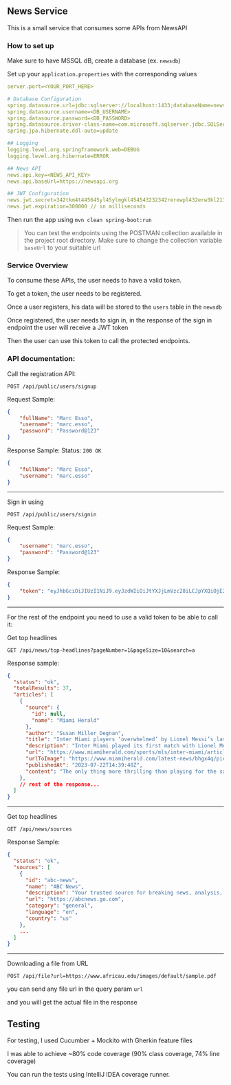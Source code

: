 ## News Service

This is a small service that consumes some APIs from NewsAPI

### How to set up

Make sure to have MSSQL dB, create a database (ex. `newsdb`)

Set up your `application.properties` with the corresponding values
```yaml
server.port=<YOUR_PORT_HERE>

# Database Configuration
spring.datasource.url=jdbc:sqlserver://localhost:1433;databaseName=newsdb // replace with your dB connection string and name
spring.datasource.username=<DB_USERNAME>
spring.datasource.password=<DB_PASSWORD>
spring.datasource.driver-class-name=com.microsoft.sqlserver.jdbc.SQLServerDriver
spring.jpa.hibernate.ddl-auto=update

## Logging
logging.level.org.springframework.web=DEBUG
logging.level.org.hibernate=ERROR

## News API
news.api.key=<NEWS_API_KEY>
news.api.baseUrl=https://newsapi.org

## JWT Configuration
news.jwt.secret=342tkm4t445645yl45ylmgkl454543232342rerewpl432erw3kl21312khe2ea
news.jwt.expiration=300000 // in milliseconds
```

Then run the app using `mvn clean spring-boot:run`

> You can test the endpoints using the POSTMAN collection available in the project root directory.
Make sure to change the collection variable `baseUrl` to your suitable url

### Service Overview

To consume these APIs, the user needs to have a valid token.

To get a token, the user needs to be registered.

Once a user registers, his data will be stored to the `users` table in the `newsdb`

Once registered, the user needs to sign in, in the response of the sign in endpoint the user will receive a JWT token

Then the user can use this token to call the protected endpoints.

### API documentation:

Call the registration API:
```curl
POST /api/public/users/signup
```

Request Sample:
```json
{
    "fullName": "Marc Esso",
    "username": "marc.esso",
    "password": "Password@123"
}
```

Response Sample:
Status: `200 OK`

```json
{
    "fullName": "Marc Esso",
    "username": "marc.esso"
}
```

---

Sign in using
```curl
POST /api/public/users/signin
```
Request Sample:
```json
{
    "username": "marc.esso",
    "password": "Password@123"
}
```

Response Sample:
```json
{
    "token": "eyJhbGciOiJIUzI1NiJ9.eyJzdWIiOiJtYXJjLmVzc28iLCJpYXQiOjE2OTAxMjI1ODgsImV4cCI6MTY5MDEyMjg4OH0.C4fGVW-HLBoozRhcEHguVm-HkOyZxpoZCcUhXF9gsuY"
}
```
---
For the rest of the endpoint you need to use a valid token to be able to call it:

Get top headlines

```curl
GET /api/news/top-headlines?pageNumber=1&pageSize=10&search=a
```

Response sample:
```json
{
  "status": "ok",
  "totalResults": 37,
  "articles": [
    {
      "source": {
        "id": null,
        "name": "Miami Herald"
      },
      "author": "Susan Miller Degnan",
      "title": "Inter Miami players ‘overwhelmed’ by Lionel Messi’s last-minute goal - Miami Herald",
      "description": "Inter Miami played its first match with Lionel Messi there at DRV PNK Stadium. The match opened the Leagues Cup, which includes Mexico’s Liga MX and MLS teams.",
      "url": "https://www.miamiherald.com/sports/mls/inter-miami/article277462648.html",
      "urlToImage": "https://www.miamiherald.com/latest-news/bhgx4q/picture277554378/alternates/LANDSCAPE_1140/MIA_Inter_Miami_Cruz_Azul_MJO_19.JPG",
      "publishedAt": "2023-07-22T14:39:48Z",
      "content": "The only thing more thrilling than playing for the same team on the same field in the same game as Lionel Messi for his Inter Miami debut was doing it in a last-minute victory on a free kick the game… [+3827 chars]"
    },
    // rest of the response...
  ]
}
```
---
Get top headlines

```curl
GET /api/news/sources
```

Response Sample:

```json
{
  "status": "ok",
  "sources": [
    {
      "id": "abc-news",
      "name": "ABC News",
      "description": "Your trusted source for breaking news, analysis, exclusive interviews, headlines, and videos at ABCNews.com.",
      "url": "https://abcnews.go.com",
      "category": "general",
      "language": "en",
      "country": "us"
    },
    ...
  ]
}
```
---

Downloading a file from URL

```curl
POST /api/file?url=https://www.africau.edu/images/default/sample.pdf
```
you can send any file url in the query param `url`

and you will get the actual file in the response


## Testing

For testing, I used Cucumber + Mockito with Gherkin feature files

I was able to achieve ~80% code coverage (90% class coverage, 74% line coverage)

You can run the tests using IntelliJ IDEA coverage runner.



